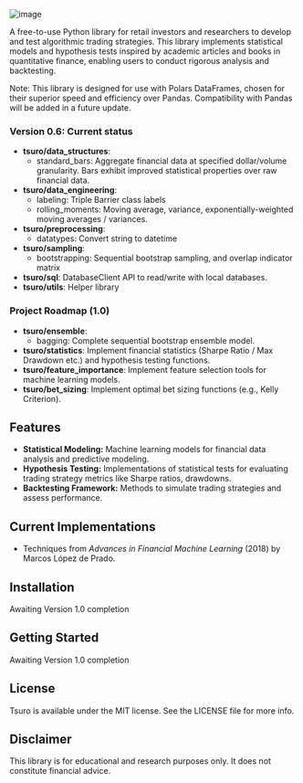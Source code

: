 ![image](https://github.com/user-attachments/assets/9327d620-861d-41b4-bacf-263fb591d3c6)

A free-to-use Python library for retail investors and researchers to develop and test algorithmic trading strategies. This library implements statistical models and hypothesis tests inspired by academic articles and books in quantitative finance, enabling users to conduct rigorous analysis and backtesting. 

Note: This library is designed for use with Polars DataFrames, chosen for their superior speed and efficiency over Pandas. Compatibility with Pandas will be added in a future update.

### Version 0.6: Current status
- **tsuro/data_structures**:
  - standard_bars: Aggregate financial data at specified dollar/volume granularity. Bars exhibit improved statistical properties over raw financial data.
- **tsuro/data_engineering**:
  - labeling: Triple Barrier class labels
  - rolling_moments: Moving average, variance, exponentially-weighted moving averages / variances.
- **tsuro/preprocessing**:
  - datatypes: Convert string to datetime
- **tsuro/sampling**:
  - bootstrapping: Sequential bootstrap sampling, and overlap indicator matrix
- **tsuro/sql**: DatabaseClient API to read/write with local databases.
- **tsuro/utils**: Helper library

### Project Roadmap (1.0)
- **tsuro/ensemble**:
  - bagging: Complete sequential bootstrap ensemble model.
- **tsuro/statistics**: Implement financial statistics (Sharpe Ratio / Max Drawdown etc.) and hypothesis testing functions.
- **tsuro/feature_importance**: Implement feature selection tools for machine learning models.
- **tsuro/bet_sizing**: Implement optimal bet sizing functions (e.g., Kelly Criterion).

## Features
<ul>
  <li>
    <b>Statistical Modeling:</b> Machine learning models for financial data analysis and predictive modeling.
  </li>
  <li>
    <b>Hypothesis Testing:</b> Implementations of statistical tests for evaluating trading strategy metrics like Sharpe ratios, drawdowns.
  </li>
  <li>
    <b>Backtesting Framework:</b> Methods to simulate trading strategies and assess performance.
  </li>
</ul>

## Current Implementations
<ul>
  <li>
    Techniques from <i>Advances in Financial Machine Learning</i> (2018) by Marcos López de Prado.
  </li>
</ul>

## Installation

Awaiting Version 1.0 completion

## Getting Started

Awaiting Version 1.0 completion

## License
Tsuro is available under the MIT license. See the LICENSE file for more info.
## Disclaimer

This library is for educational and research purposes only. It does not constitute financial advice.





